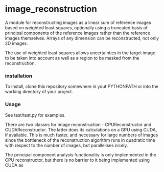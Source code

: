 # image_reconstruction #

A module for reconstructing images as a linear sum of reference images based
on weighted least squares, optionally using a truncated basis of principal
components of the reference images rather than the reference images
themselves. Arrays of any dimension can be reconstructed, not only 2D images.

The use of weighted least squares allows uncertainties in the target image to
be taken into account as well as a region to be masked from the reconstruction. 

### installation ###

To install, clone this repository somewhere in yout PYTHONPATH or into the
working directory of your project.

### Usage ###

See test/test.py for examples.

There are two classes for image reconstruction - CPUReconstructor and
CUDAReconstructor. The latter does its calculations on a GPU using CUDA, if
available. This is much faster, and necessary for large numbers of images
since the bottleneck of the reconstruction algorithm runs in quadratic time
with respect to the number of images, but parallelises nicely.

The principal component analysis functionality is only implenmented in the CPU
reconstructor, but there is no barrier to it being implemented using CUDA as
